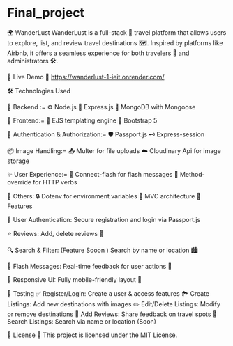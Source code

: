 # Final_project
🌍 WanderLust
WanderLust is a full-stack 🧳 travel platform that allows users to explore, list, and review travel destinations 🗺️. Inspired by platforms like Airbnb, it offers a seamless experience for both travelers 🧭 and administrators 🛠️.

🚀 Live Demo
🔗 https://wanderlust-1-ieit.onrender.com/

🛠️ Technologies Used


🧩 Backend :=
⚙️ Node.js
🚂 Express.js
🍃 MongoDB with Mongoose

🎨 Frontend:=
🧾 EJS templating engine
🎨 Bootstrap 5

🔐 Authentication & Authorization:=
🛡️ Passport.js
🗝️ Express-session

📦 Image Handling:=
📤 Multer for file uploads
☁️ Cloudinary Api for image storage

✨ User Experience:=
💬 Connect-flash for flash messages
🔄 Method-override for HTTP verbs

🧰 Others:
🔒 Dotenv for environment variables
🧠 MVC architecture
📸 Features

🔐 User Authentication:
Secure registration and login via Passport.js

⭐ Reviews:
Add, delete reviews 💬

🔍 Search & Filter: (Feature Sooon )
Search by name or location 🏙️

📣 Flash Messages:
Real-time feedback for user actions 🚨

📱 Responsive UI:
Fully mobile-friendly layout 📲

🧪 Testing
✅ Register/Login: Create a user & access features
🏞️ Create Listings: Add new destinations with images
✏️ Edit/Delete Listings: Modify or remove destinations
🌟 Add Reviews: Share feedback on travel spots
🔎 Search Listings: Search via name or location (Soon)

📄 License
📝 This project is licensed under the MIT License.
